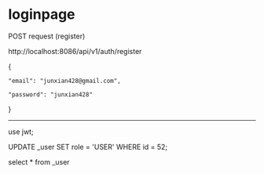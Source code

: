 # loginpage


POST request (register)

http://localhost:8086/api/v1/auth/register


{

    "email": "junxian428@gmail.com",

    "password": "junxian428"

}


______________________________________________________________

use jwt;

UPDATE _user
SET role = 'USER'
WHERE id = 52;

select * from _user